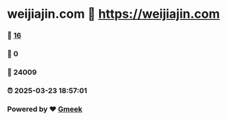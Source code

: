 # weijiajin.com :link: https://weijiajin.com 
### :page_facing_up: [16](https://weijiajin.com/tag.html) 
### :speech_balloon: 0 
### :hibiscus: 24009 
### :alarm_clock: 2025-03-23 18:57:01 
### Powered by :heart: [Gmeek](https://github.com/Meekdai/Gmeek)
